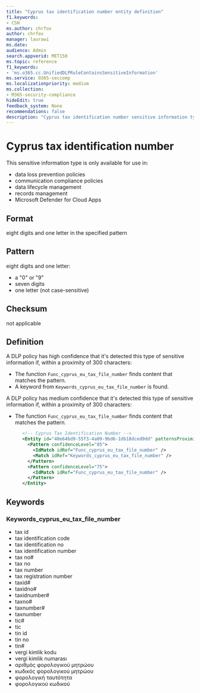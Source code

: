 ```yaml
---
title: "Cyprus tax identification number entity definition"
f1.keywords:
- CSH
ms.author: chrfox
author: chrfox
manager: laurawi
ms.date:
audience: Admin
search.appverid: MET150
ms.topic: reference
f1_keywords:
- 'ms.o365.cc.UnifiedDLPRuleContainsSensitiveInformation'
ms.service: O365-seccomp
ms.localizationpriority: medium
ms.collection:
- M365-security-compliance
hideEdit: true
feedback_system: None
recommendations: false
description: "Cyprus tax identification number sensitive information type entity definition."
---
```



# Cyprus tax identification number

This sensitive information type is only available for use in:

- data loss prevention policies
- communication compliance policies
- data lifecycle management
- records management
- Microsoft Defender for Cloud Apps

## Format

eight digits and one letter in the specified pattern

## Pattern

eight digits and one letter:

- a "0" or "9"
- seven digits
- one letter (not case-sensitive)

## Checksum

not applicable

## Definition

A DLP policy has high confidence that it's detected this type of sensitive information if, within a proximity of 300 characters:

- The function `Func_cyprus_eu_tax_file_number` finds content that matches the pattern.
- A keyword from `Keywords_cyprus_eu_tax_file_number` is found.

A DLP policy has medium confidence that it's detected this type of sensitive information if, within a proximity of 300 characters:

- The function `Func_cyprus_eu_tax_file_number` finds content that matches the pattern.

```xml
      <!-- Cyprus Tax Identification Number -->
      <Entity id="40e64bd9-55f3-4a09-9bd6-1db18dced9dd" patternsProximity="300" recommendedConfidence="85">
        <Pattern confidenceLevel="85">
          <IdMatch idRef="Func_cyprus_eu_tax_file_number" />
          <Match idRef="Keywords_cyprus_eu_tax_file_number" />
        </Pattern>
        <Pattern confidenceLevel="75">
          <IdMatch idRef="Func_cyprus_eu_tax_file_number" />
        </Pattern>
      </Entity>
```

## Keywords

### Keywords_cyprus_eu_tax_file_number

- tax id
- tax identification code
- tax identification no
- tax identification number
- tax no#
- tax no
- tax number
- tax registration number
- taxid#
- taxidno#
- taxidnumber#
- taxno#
- taxnumber#
- taxnumber
- tic#
- tic
- tin id
- tin no
- tin#
- vergi kimlik kodu
- vergi kimlik numarası
- αριθμός φορολογικού μητρώου
- κωδικός φορολογικού μητρώου
- φορολογική ταυτότητα
- φορολογικού κωδικού